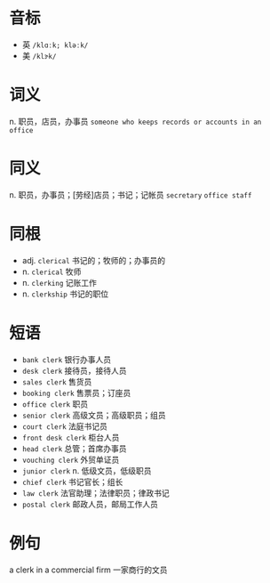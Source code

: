 # 音标

- 英 `/klɑːk; kləːk/`
- 美 `/klɝk/`

# 词义

n. 职员，店员，办事员
`someone who keeps records or accounts in an office`

# 同义

n. 职员，办事员；[劳经]店员；书记；记帐员
`secretary` `office staff`

# 同根

- adj. `clerical` 书记的；牧师的；办事员的
- n. `clerical` 牧师
- n. `clerking` 记账工作
- n. `clerkship` 书记的职位

# 短语

- `bank clerk` 银行办事人员
- `desk clerk` 接待员，接待人员
- `sales clerk` 售货员
- `booking clerk` 售票员；订座员
- `office clerk` 职员
- `senior clerk` 高级文员；高级职员；组员
- `court clerk` 法庭书记员
- `front desk clerk` 柜台人员
- `head clerk` 总管；首席办事员
- `vouching clerk` 外贸单证员
- `junior clerk` n. 低级文员，低级职员
- `chief clerk` 书记官长；组长
- `law clerk` 法官助理；法律职员；律政书记
- `postal clerk` 邮政人员，邮局工作人员

# 例句

a clerk in a commercial firm
一家商行的文员


